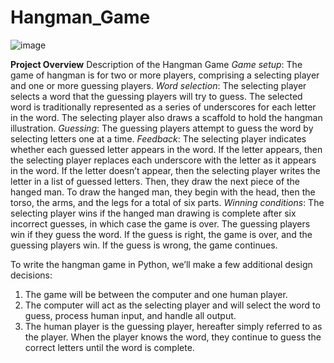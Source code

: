 # Hangman_Game
![image](https://github.com/mshoeb7/Hangman_Game/assets/107172641/32dabb82-29dc-428c-83cf-efb852f2d6eb)


**Project Overview**
Description of the Hangman Game
*Game setup*: The game of hangman is for two or more players, comprising a selecting player and one or more guessing players.
*Word selection*: The selecting player selects a word that the guessing players will try to guess.
              The selected word is traditionally represented as a series of underscores for each letter in the word.
              The selecting player also draws a scaffold to hold the hangman illustration.
*Guessing*: The guessing players attempt to guess the word by selecting letters one at a time.
*Feedback*: The selecting player indicates whether each guessed letter appears in the word.
            If the letter appears, then the selecting player replaces each underscore with the letter as it appears in the word.
             If the letter doesn’t appear, then the selecting player writes the letter in a list of guessed letters. Then, they draw the next piece of the hanged man. To draw the hanged man, they begin with the head, then the torso, the arms, and the legs for a total of six parts.
*Winning conditions*: The selecting player wins if the hanged man drawing is complete after six incorrect guesses, in which case the game is over. The guessing players win if they guess the word.
           If the guess is right, the game is over, and the guessing players win.
           If the guess is wrong, the game continues.
           
To write the hangman game in Python, we’ll make a few additional design decisions:
1) The game will be between the computer and one human player.
2) The computer will act as the selecting player and will select the word to guess, process human input, and handle all output.
3) The human player is the guessing player, hereafter simply referred to as the player. When the player knows the word, they continue to guess the correct letters until the word is complete.
